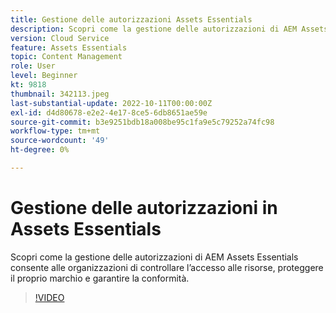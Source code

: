 ```yaml
---
title: Gestione delle autorizzazioni Assets Essentials
description: Scopri come la gestione delle autorizzazioni di AEM Assets Essentials consente alle organizzazioni di controllare l’accesso alle risorse, proteggere il proprio marchio e garantire la conformità.
version: Cloud Service
feature: Assets Essentials
topic: Content Management
role: User
level: Beginner
kt: 9818
thumbnail: 342113.jpeg
last-substantial-update: 2022-10-11T00:00:00Z
exl-id: d4d80678-e2e2-4e17-8ce5-6db8651ae59e
source-git-commit: b3e9251bdb18a008be95c1fa9e5c79252a74fc98
workflow-type: tm+mt
source-wordcount: '49'
ht-degree: 0%

---
```


# Gestione delle autorizzazioni in Assets Essentials

Scopri come la gestione delle autorizzazioni di AEM Assets Essentials consente alle organizzazioni di controllare l’accesso alle risorse, proteggere il proprio marchio e garantire la conformità.

>[!VIDEO](https://video.tv.adobe.com/v/342113?quality=12&learn=on)
